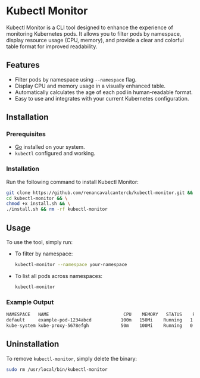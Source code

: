 # Kubectl Monitor

Kubectl Monitor is a CLI tool designed to enhance the experience of monitoring Kubernetes pods. It allows you to filter pods by namespace, display resource usage (CPU, memory), and provide a clear and colorful table format for improved readability.

## Features

- Filter pods by namespace using `--namespace` flag.
- Display CPU and memory usage in a visually enhanced table.
- Automatically calculates the age of each pod in human-readable format.
- Easy to use and integrates with your current Kubernetes configuration.

## Installation

### Prerequisites

- [Go](https://golang.org/doc/install) installed on your system.
- `kubectl` configured and working.

### Installation

Run the following command to install Kubectl Monitor:

```bash
git clone https://github.com/renancavalcantercb/kubectl-monitor.git && \
cd kubectl-monitor && \
chmod +x install.sh && \
./install.sh && rm -rf kubectl-monitor
```

## Usage

To use the tool, simply run:

- To filter by namespace:
  ```bash
  kubectl-monitor --namespace your-namespace
  ```

- To list all pods across namespaces:
  ```bash
  kubectl-monitor
  ```

### Example Output

```bash
NAMESPACE   NAME                            CPU    MEMORY   STATUS    RESTARTS   AGE
default     example-pod-1234abcd           100m   150Mi    Running   1          5d 2h 10m
kube-system kube-proxy-5678efgh            50m    100Mi    Running   0          10d 4h 30m
```

## Uninstallation

To remove `kubectl-monitor`, simply delete the binary:

```bash
sudo rm /usr/local/bin/kubectl-monitor
```
